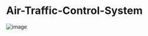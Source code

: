 # Air-Traffic-Control-System

![image](https://user-images.githubusercontent.com/55776095/162664304-6872ace6-fc2d-45c5-949b-4c91afee0b83.png)
